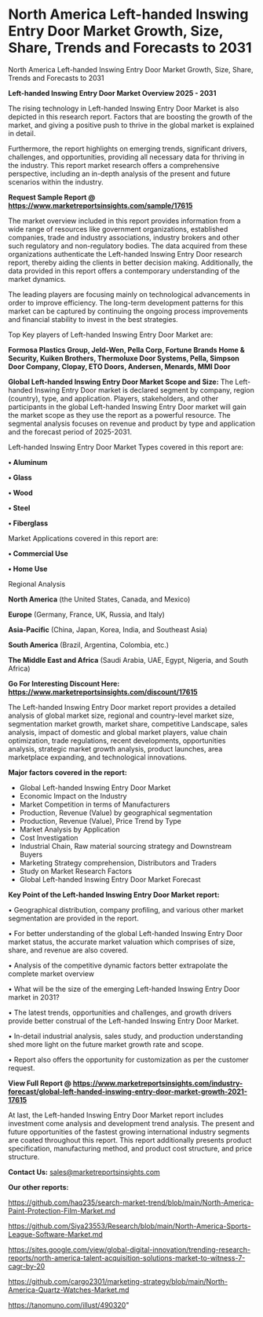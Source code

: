 # North America Left-handed Inswing Entry Door Market Growth, Size, Share, Trends and Forecasts to 2031
North America Left-handed Inswing Entry Door Market Growth, Size, Share, Trends and Forecasts to 2031

<Strong> Left-handed Inswing Entry Door Market Overview 2025 - 2031</strong>

The rising technology in Left-handed Inswing Entry Door Market is also depicted in this research report. Factors that are boosting the growth of the market, and giving a positive push to thrive in the global market is explained in detail.

Furthermore, the report highlights on emerging trends, significant drivers, challenges, and opportunities, providing all necessary data for thriving in the industry. This report market research offers a comprehensive perspective, including an in-depth analysis of the present and future scenarios within the industry.

<strong>Request Sample Report @ <a href=https://www.marketreportsinsights.com/sample/17615>https://www.marketreportsinsights.com/sample/17615</a></strong>

The market overview included in this report provides information from a wide range of resources like government organizations, established companies, trade and industry associations, industry brokers and other such regulatory and non-regulatory bodies. The data acquired from these organizations authenticate the Left-handed Inswing Entry Door research report, thereby aiding the clients in better decision making. Additionally, the data provided in this report offers a contemporary understanding of the market dynamics.

The leading players are focusing mainly on technological advancements in order to improve efficiency. The long-term development patterns for this market can be captured by continuing the ongoing process improvements and financial stability to invest in the best strategies.

Top Key players of Left-handed Inswing Entry Door Market are:

<strong>Formosa Plastics Group, Jeld-Wen, Pella Corp, Fortune Brands Home & Security, Kuiken Brothers, Thermoluxe Door Systems, Pella, Simpson Door Company, Clopay, ETO Doors, Andersen, Menards, MMI Door</strong>

<strong><b>Global Left-handed Inswing Entry Door Market Scope and Size:</b></strong>
The Left-handed Inswing Entry Door market is declared segment by company, region (country), type, and application. Players, stakeholders, and other participants in the global Left-handed Inswing Entry Door market will gain the market scope as they use the report as a powerful resource. The segmental analysis focuses on revenue and product by type and application and the forecast period of 2025-2031.

Left-handed Inswing Entry Door Market Types covered in this report are:

<strong>• Aluminum

• Glass

• Wood

• Steel

• Fiberglass</strong>

Market Applications covered in this report are:

<strong>• Commercial Use

• Home Use</strong> 

Regional Analysis

<strong>North America</strong> (the United States, Canada, and Mexico)

<strong>Europe</strong> (Germany, France, UK, Russia, and Italy)

<strong>Asia-Pacific</strong> (China, Japan, Korea, India, and Southeast Asia)

<strong>South America</strong> (Brazil, Argentina, Colombia, etc.)

<strong>The Middle East and Africa</strong> (Saudi Arabia, UAE, Egypt, Nigeria, and South Africa)

<strong>Go For Interesting Discount Here: <a href=https://www.marketreportsinsights.com/discount/17615>https://www.marketreportsinsights.com/discount/17615</a></strong>

The Left-handed Inswing Entry Door market report provides a detailed analysis of global market size, regional and country-level market size, segmentation market growth, market share, competitive Landscape, sales analysis, impact of domestic and global market players, value chain optimization, trade regulations, recent developments, opportunities analysis, strategic market growth analysis, product launches, area marketplace expanding, and technological innovations.

<strong><b>Major factors covered in the report:</b></strong>
<ul>
  <li>Global Left-handed Inswing Entry Door Market </li>
  <li>Economic Impact on the Industry</li>
  <li>Market Competition in terms of Manufacturers</li>
  <li>Production, Revenue (Value) by geographical segmentation</li>
  <li>Production, Revenue (Value), Price Trend by Type</li>
  <li>Market Analysis by Application</li>
  <li>Cost Investigation</li>
  <li>Industrial Chain, Raw material sourcing strategy and Downstream Buyers</li>
  <li>Marketing Strategy comprehension, Distributors and Traders</li>
  <li>Study on Market Research Factors</li>
  <li>Global Left-handed Inswing Entry Door Market Forecast</li>
</ul>

<strong><b>Key Point of the Left-handed Inswing Entry Door Market report:</b></strong>

• Geographical distribution, company profiling, and various other market segmentation are provided in the report.

• For better understanding of the global Left-handed Inswing Entry Door market status, the accurate market valuation which comprises of size, share, and revenue are also covered.

• Analysis of the competitive dynamic factors better extrapolate the complete market overview

• What will be the size of the emerging Left-handed Inswing Entry Door market in 2031?

• The latest trends, opportunities and challenges, and growth drivers provide better construal of the Left-handed Inswing Entry Door Market.

• In-detail industrial analysis, sales study, and production understanding shed more light on the future market growth rate and scope.

• Report also offers the opportunity for customization as per the customer request.

<strong><b>View Full Report @ <a href=https://www.marketreportsinsights.com/industry-forecast/global-left-handed-inswing-entry-door-market-growth-2021-17615>https://www.marketreportsinsights.com/industry-forecast/global-left-handed-inswing-entry-door-market-growth-2021-17615</a></b></strong>


At last, the Left-handed Inswing Entry Door Market report includes investment come analysis and development trend analysis. The present and future opportunities of the fastest growing international industry segments are coated throughout this report. This report additionally presents product specification, manufacturing method, and product cost structure, and price structure.

<strong>Contact Us:</strong>
sales@marketreportsinsights.com

<strong>Our other reports:</strong>

<a href=https://github.com/haq235/search-market-trend/blob/main/North-America-Paint-Protection-Film-Market.md>https://github.com/haq235/search-market-trend/blob/main/North-America-Paint-Protection-Film-Market.md</a>

<a href=https://github.com/Siya23553/Research/blob/main/North-America-Sports-League-Software-Market.md>https://github.com/Siya23553/Research/blob/main/North-America-Sports-League-Software-Market.md</a>

<a href=https://sites.google.com/view/global-digital-innovation/trending-research-reports/north-america-talent-acquisition-solutions-market-to-witness-7-cagr-by-20>https://sites.google.com/view/global-digital-innovation/trending-research-reports/north-america-talent-acquisition-solutions-market-to-witness-7-cagr-by-20</a>

<a href=https://github.com/cargo2301/marketing-strategy/blob/main/North-America-Quartz-Watches-Market.md>https://github.com/cargo2301/marketing-strategy/blob/main/North-America-Quartz-Watches-Market.md</a>

<a href=https://tanomuno.com/illust/490320>https://tanomuno.com/illust/490320</a>"
